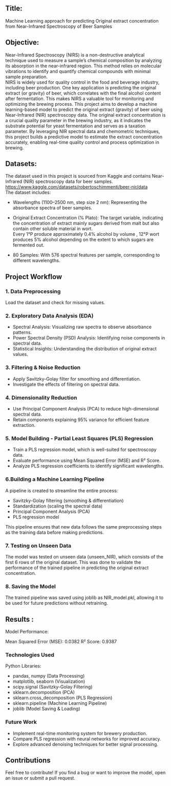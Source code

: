 ## Title:
Machine Learning approach for predicting Original extract concentration from Near-Infrared Spectroscopy of Beer Samples
## Objective:
Near-Infrared Spectroscopy (NIRS) is a non-destructive analytical technique used to measure a sample’s chemical composition by analyzing its absorption in the near-infrared region. This method relies on molecular vibrations to identify and quantify chemical compounds with minimal sample preparation.<br>
NIRS is widely used for quality control in the food and beverage industry, including beer production. One key application is predicting the original extract (or gravity) of beer, which correlates with the final alcohol content after fermentation. This makes NIRS a valuable tool for monitoring and optimizing the brewing process.
This project aims to develop a machine learning-based model to predict the original extract (gravity) of beer using Near-Infrared (NIR) spectroscopy data. The original extract concentration is a crucial quality parameter in the brewing industry, as it indicates the substrate potential for yeast fermentation and serves as a taxation parameter. By leveraging NIR spectral data and chemometric techniques, this project builds a predictive model to estimate the extract concentration accurately, enabling real-time quality control and process optimization in brewing.
## Datasets:
The dataset used in this project is sourced from Kaggle and contains Near-Infrared (NIR) spectroscopy data for beer samples.<br>
https://www.kaggle.com/datasets/robertoschimmenti/beer-nir/data <br>
The dataset includes:
* Wavelengths (1100–2500 nm, step size 2 nm): Representing the absorbance spectra of beer samples.
* Original Extract Concentration (% Plato): The target variable, indicating the concentration of extract mainly sugars derived from malt but also contain other soluble material in wort.<br>
Every 1°P produce approximately 0.4% alcohol by volume , 12°P wort produces 5% alcohol depending on the extent to which sugars are fermented out.
   
* 80 Samples: With 576 spectral features per sample, corresponding to different wavelengths.

## Project Workflow
### 1. Data Preprocessing
Load the dataset and check for missing values.

### 2. Exploratory Data Analysis (EDA)
* Spectral Analysis: Visualizing raw spectra to observe absorbance patterns.
* Power Spectral Density (PSD) Analysis: Identifying noise components in spectral data.
* Statistical Insights: Understanding the distribution of original extract values.

### 3. Filtering & Noise Reduction
* Apply Savitzky-Golay filter for smoothing and differentiation.
* Investigate the effects of filtering on spectral data.

### 4. Dimensionality Reduction
* Use Principal Component Analysis (PCA) to reduce high-dimensional spectral data.
* Retain components explaining 95% variance for efficient feature extraction.

### 5. Model Building - Partial Least Squares (PLS) Regression
* Train a PLS regression model, which is well-suited for spectroscopy data.
* Evaluate performance using Mean Squared Error (MSE) and R² Score.
* Analyze PLS regression coefficients to identify significant wavelengths.

### 6.Building a Machine Learning Pipeline
A pipeline is created to streamline the entire process:

* Savitzky-Golay filtering (smoothing & differentiation)
* Standardization (scaling the spectral data)
* Principal Component Analysis (PCA)
* PLS regression model

This pipeline ensures that new data follows the same preprocessing steps as the training data before making predictions.

### 7. Testing on Unseen Data
The model was tested on unseen data (unseen_NIR), which consists of the first 6 rows of the original dataset. This was done to validate the performance of the trained pipeline in predicting the original extract concentration.

### 8. Saving the Model
The trained pipeline was saved using joblib as NIR_model.pkl, allowing it to be used for future predictions without retraining.

## Results :<br>
Model Performance:<br>

Mean Squared Error (MSE): 0.0382
R² Score: 0.9387

### Technologies Used<br>
Python Libraries:<br>

* pandas, numpy (Data Processing)
* matplotlib, seaborn (Visualization)
* scipy.signal (Savitzky-Golay Filtering)
* sklearn.decomposition (PCA)
* sklearn.cross_decomposition (PLS Regression)
* sklearn.pipeline (Machine Learning Pipeline)
* joblib (Model Saving & Loading)

### Future Work
* Implement real-time monitoring system for brewery production.
* Compare PLS regression with neural networks for improved accuracy.
* Explore advanced denoising techniques for better signal processing.

## Contributions
Feel free to contribute! If you find a bug or want to improve the model, open an issue or submit a pull request.
